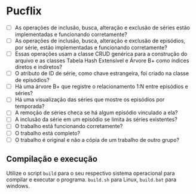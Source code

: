 # Pucflix
- [ ] As operações de inclusão, busca, alteração e exclusão de séries estão implementadas e funcionando corretamente?
- [ ] As operações de inclusão, busca, alteração e exclusão de episódios, por série, estão implementadas e funcionando corretamente?
- [ ] Essas operações usam a classe CRUD genérica para a construção do arquivo e as classes Tabela Hash Extensível e Árvore B+ como índices diretos e indiretos? 
- [ ] O atributo de ID de série, como chave estrangeira, foi criado na classe de episódios?
- [ ] Há uma árvore B+ que registre o relacionamento 1:N entre episódios e séries?
- [ ] Há uma visualização das séries que mostre os episódios por temporada?
- [ ] A remoção de séries checa se há algum episódio vinculado a ela?
- [ ] A inclusão da série em um episódio se limita às séries existentes?
- [ ] O trabalho está funcionando corretamente?
- [ ] O trabalho está completo?
- [ ] O trabalho é original e não a cópia de um trabalho de outro grupo?
## Compilação e execução
Utilize o script `build` para o seu respectivo sistema operacional para compilar e executar o programa. `build.sh` para Linux, `build.bat` para windows.
